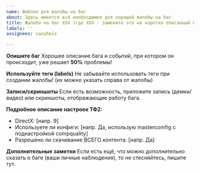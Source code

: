 ```yaml
---
name: Шаблон для жалобы на баг
about: Здесь имеется всё необходимое для хорошей жалобы на баг
title: Жалоба на баг XXX (где XXX - замените это на коротко описанный баг)
labels: ''
assignees: saxybois

---
```


**Опишите баг**
Хорошее описание бага и событий, при котором он происходит, уже решает **50%** проблемы!

**Используйте теги (labels)**
Не забывайте использовать теги при создании жалобы! (их можно указать справа от жалобы)

**Записи/скриншоты**
Если есть возможность, приложите запись (демки/видео) или скриншоты, отображающие работу бага.

**Подробное описание настроек ТФ2:**
 - DirectX: [напр. 9]
 - Используете ли конфиги: [напр. Да, использую mastercomfig с поднастройкой compquality]
 - Разрешено ли скачивание ВСЕГО контента: [напр. Да]

**Дополнительные заметки**
Если есть ещё, что можно дополнительно сказать о баге (ваши личные наблюдения), то не стесняйтесь, пишите тут.
